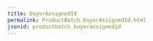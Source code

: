 ```yaml
---
title: buyerAssignedId
permalink: ProductBatch.buyerAssignedId.html
jsonid: productbatch_buyerassignedid
---
```

